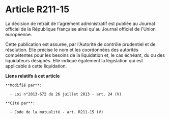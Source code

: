 # Article R211-15

La décision de retrait de l'agrément administratif est publiée au Journal officiel de la République française ainsi qu'au
Journal officiel de l'Union européenne. 

Cette publication est assurée, par l'Autorité de contrôle prudentiel et de résolution. Elle précise le nom et les coordonnées
des autorités compétentes pour les besoins de la liquidation et, le cas échéant, du ou des liquidateurs désignés. Elle
indique également la législation qui est applicable à cette liquidation.

**Liens relatifs à cet article**

	**Modifié par**:

	  - Loi n°2013-672 du 26 juillet 2013 - art. 24 (V)

	**Cité par**:

	  - Code de la mutualité - art. R211-15 (V)
